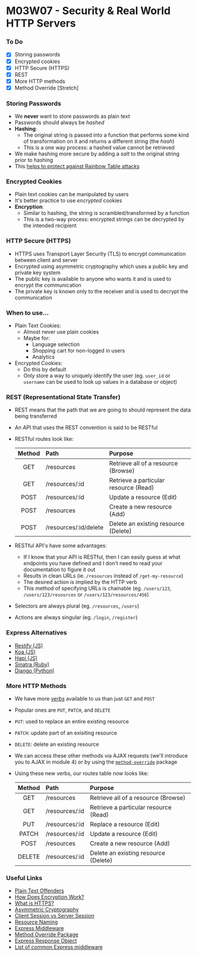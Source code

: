 # M03W07 - Security & Real World HTTP Servers

### To Do

- [x] Storing passwords
- [x] Encrypted cookies
- [x] HTTP Secure (HTTPS)
- [x] REST
- [x] More HTTP methods
- [x] Method Override [Stretch]

### Storing Passwords

- We **never** want to store passwords as plain text
- Passwords should always be _hashed_
- **Hashing**:
  - The original string is passed into a function that performs some kind of transformation on it and returns a different string (the _hash_)
  - This is a one way process: a hashed value cannot be retrieved
- We make hashing more secure by adding a _salt_ to the original string prior to hashing
- This [helps to protect against Rainbow Table attacks](https://stackoverflow.com/questions/420843/how-does-password-salt-help-against-a-rainbow-table-attack)

### Encrypted Cookies

- Plain text cookies can be manipulated by users
- It's better practice to use _encrypted_ cookies
- **Encryption**:
  - Similar to hashing, the string is scrambled/transformed by a function
  - This is a two-way process: encrypted strings can be decrypted by the intended recipient

### HTTP Secure (HTTPS)

- HTTPS uses Transport Layer Security (TLS) to encrypt communication between client and server
- Encrypted using asymmetric cryptography which uses a public key and private key system
- The public key is available to anyone who wants it and is used to encrypt the communication
- The private key is known only to the receiver and is used to decrypt the communication

### When to use...

- Plain Text Cookies:
  - Almost never use plain cookies
  - Maybe for:
    - Language selection
    - Shopping cart for non-logged in users
    - Analytics
- Encrypted Cookies:
  - Do this by default
  - Only store a way to uniquely identify the user (eg. `user_id` or `username` can be used to look up values in a database or object)

### REST (Representational State Transfer)

- REST means that the path that we are going to should represent the data being transferred
- An API that uses the REST convention is said to be RESTful
- RESTful routes look like:

  | **Method** | **Path**              | **Purpose**                           |
  | :--------: | :-------------------- | :------------------------------------ |
  |    GET     | /resources            | Retrieve all of a resource (Browse)   |
  |    GET     | /resources/:id        | Retrieve a particular resource (Read) |
  |    POST    | /resources/:id        | Update a resource (Edit)              |
  |    POST    | /resources            | Create a new resource (Add)           |
  |    POST    | /resources/:id/delete | Delete an existing resource (Delete)  |

- RESTful API's have some advantages:

  - If I know that your API is RESTful, then I can easily guess at what endpoints you have defined and I don't need to read your documentation to figure it out
  - Results in clean URLs (ie. `/resources` instead of `/get-my-resource`)
  - The desired action is implied by the HTTP verb
  - This method of specifying URLs is chainable (eg. `/users/123`, `/users/123/resources` or `/users/123/resources/456`)

- Selectors are always plural (eg. `/resources`, `/users`)
- Actions are always singular (eg. `/login`, `/register`)

### Express Alternatives

- [Restify (JS)](http://restify.com/)
- [Koa (JS)](https://koajs.com/)
- [Hapi (JS)](https://hapi.dev/api/?v=19.0.5)
- [Sinatra (Ruby)](http://sinatrarb.com/documentation.html)
- [Django (Python)](https://www.djangoproject.com/)

### More HTTP Methods

- We have more [_verbs_](https://developer.mozilla.org/en-US/docs/Web/HTTP/Methods) available to us than just `GET` and `POST`
- Popular ones are `PUT`, `PATCH`, and `DELETE`
- `PUT`: used to replace an entire existing resource
- `PATCH`: update part of an exisiting resource
- `DELETE`: delete an existing resource
- We can access these other methods via AJAX requests (we'll introduce you to AJAX in module 4) or by using the [`method-override`](https://www.npmjs.com/package/method-override) package
- Using these new verbs, our routes table now looks like:

  | **Method** | **Path**       | **Purpose**                           |
  | :--------: | :------------- | :------------------------------------ |
  |    GET     | /resources     | Retrieve all of a resource (Browse)   |
  |    GET     | /resources/:id | Retrieve a particular resource (Read) |
  |    PUT     | /resources/:id | Replace a resource (Edit)             |
  |   PATCH    | /resources/:id | Update a resource (Edit)              |
  |    POST    | /resources     | Create a new resource (Add)           |
  |   DELETE   | /resources/:id | Delete an existing resource (Delete)  |

### Useful Links

- [Plain Text Offenders](https://github.com/plaintextoffenders/plaintextoffenders/blob/master/offenders.csv)
- [How Does Encryption Work?](https://medium.com/searchencrypt/what-is-encryption-how-does-it-work-e8f20e340537)
- [What is HTTPS?](https://www.cloudflare.com/learning/ssl/what-is-https/)
- [Asymmetric Cryptography](https://searchsecurity.techtarget.com/definition/asymmetric-cryptography)
- [Client Session vs Server Session](http://www.rodsonluo.com/client-session-vs-server-session)
- [Resource Naming](https://restfulapi.net/resource-naming/)
- [Express Middleware](https://expressjs.com/en/guide/using-middleware.html)
- [Method Override Package](https://www.npmjs.com/package/method-override)
- [Express Response Object](http://expressjs.com/en/api.html#res)
- [List of common Express middleware](https://expressjs.com/en/resources/middleware.html)
